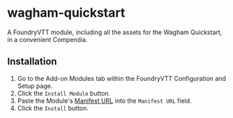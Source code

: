 # wagham-quickstart
A FoundryVTT module, including all the assets for the Wagham Quickstart, in a convenient Compendia.

## Installation

1. Go to the Add-on Modules tab within the FoundryVTT Configuration and Setup page.
2. Click the `Install Module` button.
3. Paste the Module's [Manifest URL](https://raw.githubusercontent.com/ilregnodiwagham/wagham-quickstart/main/module.json)
   into the `Manifest URL` field.
4. Click the `Install` button.
